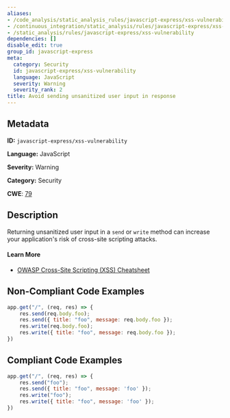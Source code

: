 ```yaml
---
aliases:
- /code_analysis/static_analysis_rules/javascript-express/xss-vulnerability
- /continuous_integration/static_analysis/rules/javascript-express/xss-vulnerability
- /static_analysis/rules/javascript-express/xss-vulnerability
dependencies: []
disable_edit: true
group_id: javascript-express
meta:
  category: Security
  id: javascript-express/xss-vulnerability
  language: JavaScript
  severity: Warning
  severity_rank: 2
title: Avoid sending unsanitized user input in response
---
```

<!--  SOURCED FROM https://github.com/DataDog/datadog-static-analyzer-rule-docs -->


## Metadata
**ID:** `javascript-express/xss-vulnerability`

**Language:** JavaScript

**Severity:** Warning

**Category:** Security

**CWE**: [79](https://cwe.mitre.org/data/definitions/79.html)

## Description
Returning unsanitized user input in a `send` or `write` method can increase your application's risk of cross-site scripting attacks.

#### Learn More
- [OWASP Cross-Site Scripting (XSS) Cheatsheet](https://cheatsheetseries.owasp.org/cheatsheets/Cross_Site_Scripting_Prevention_Cheat_Sheet.html)

## Non-Compliant Code Examples
```javascript
app.get("/", (req, res) => {
    res.send(req.body.foo);
    res.send({ title: "foo", message: req.body.foo });
    res.write(req.body.foo);
    res.write({ title: "foo", message: req.body.foo });
})
```

## Compliant Code Examples
```javascript
app.get("/", (req, res) => {
    res.send("foo");
    res.send({ title: "foo", message: 'foo' });
    res.write("foo");
    res.write({ title: "foo", message: 'foo' });
})
```
